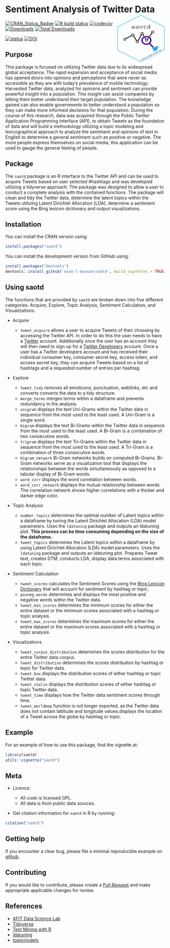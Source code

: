 
<!-- don't edit the .md file, instead edit the .Rmd -->

# Sentiment Analysis of Twitter Data <img src="man/hex_saotd.png" align="right" width="150" height="150" />

[![CRAN\_Status\_Badge](http://www.r-pkg.org/badges/version/saotd)](https://cran.r-project.org/package=saotd)
[![R build
status](https://github.com/evan-l-munson/saotd/workflows/R-CMD-check/badge.svg)](https://github.com/evan-l-munson/saotd/actions)
[![codecov](https://codecov.io/gh/evan-l-munson/saotd/branch/master/graph/badge.svg)](https://codecov.io/gh/evan-l-munson/saotd)
[![Downloads](http://cranlogs.r-pkg.org/badges/saotd)](https://CRAN.R-project.org/package=saotd)
[![Total
Downloads](https://cranlogs.r-pkg.org/badges/grand-total/saotd?color=orange)](https://CRAN.R-project.org/package=saotd)

[![status](http://joss.theoj.org/papers/e6002792b44f50039afc22dbe3d4a086/status.svg)](http://joss.theoj.org/papers/e6002792b44f50039afc22dbe3d4a086)
[![DOI](https://zenodo.org/badge/DOI/10.5281/zenodo.2578973.svg)](https://doi.org/10.5281/zenodo.2578973)

## Purpose

This package is focused on utilizing Twitter data due to its widespread
global acceptance. The rapid expansion and acceptance of social media
has opened doors into opinions and perceptions that were never as
accessible as they are with today’s prevalence of mobile technology.
Harvested Twitter data, analyzed for opinions and sentiment can provide
powerful insight into a population. This insight can assist companies by
letting them better understand their target population. The knowledge
gained can also enable governments to better understand a population so
they can make more informed decisions for that population. During the
course of this research, data was acquired through the Public Twitter
Application Programming Interface (API), to obtain Tweets as the
foundation of data and will build a methodology utilizing a topic
modeling and lexicographical approach to analyze the sentiment and
opinions of text in English to determine a general sentiment such as
positive or negative. The more people express themselves on social
media, this application can be used to gauge the general feeling of
people.

## Package

The `saotd` package is an R interface to the Twitter API and can be used
to acquire Tweets based on user selected \#hashtags and was developed
utilizing a tidyverse approach. The package was designed to allow a user
to conduct a complete analysis with the contained functions. The package
will clean and tidy the Twitter data, determine the latent topics within
the Tweets utilizing Latent Dirichlet Allocation (LDA), determine a
sentiment score using the Bing lexicon dictionary and output
visualizations.

## Installation

You can install the CRAN version using:

``` r
install.packages("saotd")
```

You can install the development version from GitHub using:

``` r
install.packages("devtools")
devtools::install_github('evan-l-munson/saotd', build_vignettes = TRUE)
```

## Using saotd

The functions that are provided by `saotd` are broken down into five
different categories: Acquire, Explore, Topic Analysis, Sentiment
Calculation, and Visualizations.

-   Acquire

    -   `tweet_acquire` allows a user to acquire Tweets of their
        choosing by accessing the Twitter API. In order to do this the
        user needs to have a [Twitter](https://twitter.com) account.
        Additionally once the user has an account they will then need to
        sign up for a [Twitter Developers](https://dev.twitter.com/)
        account. Once a user has a Twitter developers account and has
        received their individual consumer key, consumer secret key,
        access token, and access secret key, they can acquire Tweets
        based on a list of hashtags and a requested number of entries
        per hashtag.

-   Explore

    -   `tweet_tidy` removes all emoticons, punctuation, weblinks, etc
        and converts converts the data to a tidy structure.
    -   `merge_terms` merges terms within a dataframe and prevents
        redundancy in the analysis.
    -   `unigram` displays the text Uni-Grams within the Twitter data in
        sequence from the most used to the least used. A Uni-Gram is a
        single word.
    -   `bigram` displays the text Bi-Grams within the Twitter data in
        sequence from the most used to the least used. A Bi-Gram is a
        combination of two consecutive words.
    -   `trigram` displays the text Tri-Grams within the Twitter data in
        sequence from the most used to the least used. A Tri-Gram is a
        combination of three consecutive words.
    -   `bigram_network` Bi-Gram networks builds on computed Bi-Grams.
        Bi-Gram networks serve as a visualization tool that displays the
        relationships between the words simultaneously as opposed to a
        tabular display of Bi-Gram words.
    -   `word_corr` displays the word correlation between words.
    -   `word_corr_network` displays the mutual relationship between
        words. The correlation network shows higher correlations with a
        thicker and darker edge color.

-   Topic Analysis

    -   `number_topics` determines the optimal number of Latent topics
        within a dataframe by tuning the Latent Dirichlet Allocation
        (LDA) model parameters. Uses the `ldatuning` package and outputs
        an ldatuning plot. **This process can be time consuming
        depending on the size of the dataframe.**
    -   `tweet_topics` determines the Latent topics within a dataframe
        by using Latent Dirichlet Allocation (LDA) model parameters.
        Uses the `ldatuning` package and outputs an ldatuning plot.
        Prepares Tweet text, creates DTM, conducts LDA, display data
        terms associated with each topic.

-   Sentiment Calculation

    -   `tweet_scores` calculates the Sentiment Scores using the [Bing
        Lexicon
        Dictionary](https://www.cs.uic.edu/~liub/FBS/sentiment-analysis.html)
        that will account for sentiment by hashtag or topic.
    -   `posneg_words` determines and displays the most positive and
        negative words within the Twitter data.
    -   `tweet_min_scores` determines the minimum scores for either the
        entire dataset or the minimum scores associated with a hashtag
        or topic analysis.
    -   `tweet_max_scores` determines the maximum scores for either the
        entire dataset or the maximum scores associated with a hashtag
        or topic analysis.

-   Visualizations

    -   `tweet_corpus_distribution` determines the scores distribution
        for the entire Twitter data corpus.
    -   `tweet_distribution` determines the scores distribution by
        hashtag or topic for Twitter data.
    -   `tweet_box` displays the distribution scores of either hashtag
        or topic Twitter data.
    -   `tweet_violin` displays the distribution scores of either
        hashtag or topic Twitter data.
    -   `tweet_time` displays how the Twitter data sentiment scores
        through time.  
    -   `tweet_worldmap` function is not longer exported, as the Twitter data 
        does not contain lattitude and longitude values.displays the location of 
        a Tweet across the globe by hashtag or topic.

## Example

For an example of how to use this package, find the vignette at:

``` r
library(saotd)
utils::vignette("saotd")
```

## Meta

-   Licence:

    -   All code is licensed GPL.
    -   All data is from public data sources.

-   Get citation information for `saotd` in R by running:

``` r
citation("saotd")
```

## Getting help

If you encounter a clear bug, please file a minimal reproducible example
on [github](https://github.com/evan-l-munson/saotd/issues).

## Contributing

If you would like to contribute, please create a [Pull
Request](https://github.com/evan-l-munson/saotd/pulls) and make
appropriate applicable changes for review.

## References

-   [AFIT Data Science Lab](https://github.com/AFIT-R)
-   [Tidyverse](https://www.tidyverse.org/)
-   [Text Mining with R](https://www.tidytextmining.com/)
-   [ldatuning](https://CRAN.R-project.org/package=ldatuning)
-   [topicmodels](https://CRAN.R-project.org/package=topicmodels)
